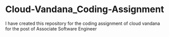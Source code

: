 # Cloud-Vandana_Coding-Assignment
I have created this repository for the coding assignment of cloud vandana for the post of Associate Software Engineer
